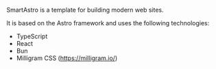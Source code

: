 
SmartAstro is a template for building modern web sites.

It is based on the Astro framework and uses the following technologies:

* TypeScript
* React
* Bun
* Milligram CSS (https://milligram.io/)

